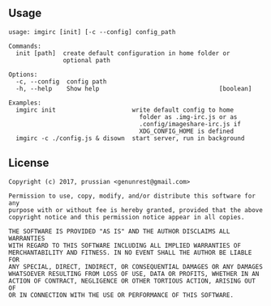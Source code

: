 Usage
-----

    usage: imgirc [init] [-c --config] config_path

    Commands:
      init [path]  create default configuration in home folder or
                   optional path

    Options:
      -c, --config  config path
      -h, --help    Show help                                 [boolean]

    Examples:
      imgirc init                     write default config to home
                                        folder as .img-irc.js or as
                                        .config/imageshare-irc.js if
                                        XDG_CONFIG_HOME is defined
      imgirc -c ./config.js & disown  start server, run in background

License
-------

    Copyright (c) 2017, prussian <genunrest@gmail.com>

    Permission to use, copy, modify, and/or distribute this software for any
    purpose with or without fee is hereby granted, provided that the above
    copyright notice and this permission notice appear in all copies.

    THE SOFTWARE IS PROVIDED "AS IS" AND THE AUTHOR DISCLAIMS ALL WARRANTIES
    WITH REGARD TO THIS SOFTWARE INCLUDING ALL IMPLIED WARRANTIES OF
    MERCHANTABILITY AND FITNESS. IN NO EVENT SHALL THE AUTHOR BE LIABLE FOR
    ANY SPECIAL, DIRECT, INDIRECT, OR CONSEQUENTIAL DAMAGES OR ANY DAMAGES
    WHATSOEVER RESULTING FROM LOSS OF USE, DATA OR PROFITS, WHETHER IN AN
    ACTION OF CONTRACT, NEGLIGENCE OR OTHER TORTIOUS ACTION, ARISING OUT OF
    OR IN CONNECTION WITH THE USE OR PERFORMANCE OF THIS SOFTWARE.
